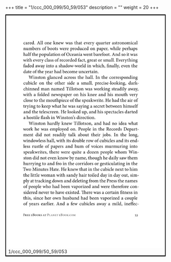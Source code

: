 +++
title = "1/ccc_000_099/50_59/053"
description = ""
weight = 20
+++

<table style="border:2px solid black;max-width:800px;max-height:800px;" 
><tr><td><img class="center-fit-jpg"
src="/jpg_/out_jpg_1984__053.jpg"  >1/ccc_000_099/50_59/053</img></td></tr></table>